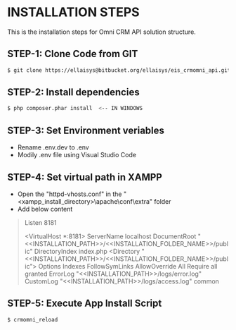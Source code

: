 # INSTALLATION STEPS
This is the installation steps for Omni CRM API solution structure.

## STEP-1: Clone Code from GIT
```sh
$ git clone https://ellaisys@bitbucket.org/ellaisys/eis_crmomni_api.git <<INSTALLATION_FOLDER_NAME>>
```

## STEP-2: Install dependencies
```sh
$ php composer.phar install  <-- IN WINDOWS
```

## STEP-3: Set Environment veriables
- Rename .env.dev to .env
- Modily .env file using Visual Studio Code

## STEP-4: Set virtual path in XAMPP
- Open the "httpd-vhosts.conf" in the "<xampp_install_directory>\apache\conf\extra" folder
- Add below content

> Listen 8181
> 
> <VirtualHost *:8181>
> 	ServerName localhost
> 	DocumentRoot "<<INSTALLATION_PATH>>/<<INSTALLATION_FOLDER_NAME>>/public"
> 	DirectoryIndex index.php
> 	<Directory "<<INSTALLATION_PATH>>/<<INSTALLATION_FOLDER_NAME>>/public">
> 		Options Indexes FollowSymLinks
> 		AllowOverride All
> 		Require all granted
> 	</Directory>
> 	ErrorLog "<<INSTALLATION_PATH>>/logs/error.log"
> 	CustomLog "<<INSTALLATION_PATH>>/logs/access.log" common
> </VirtualHost>

## STEP-5: Execute App Install Script
```sh
$ crmomni_reload
```